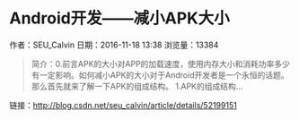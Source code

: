 # Android开发——减小APK大小
作者：SEU_Calvin
日期：2016-11-18 13:38
浏览量：13384
> 简介：0.前言APK的大小对APP的加载速度，使用内存大小和消耗功率多少有一定影响。如何减小APK的大小对于Android开发者是一个永恒的话题。那么首先就来了解一下APK的组成结构。 1.APK的组成结构...

 链接：http://blog.csdn.net/seu_calvin/article/details/52199151
